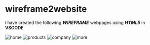 # wireframe2website
i have created the following ***WIREFRAME*** webpages using ***HTML5*** in **VSCODE**

![home](https://user-images.githubusercontent.com/117181849/222329635-32847e06-f81d-4ef8-bed0-8288bdfcbfe0.png)
![products](https://user-images.githubusercontent.com/117181849/222329660-82375660-7ab4-4630-9f62-1dbe49c49330.png)
![company](https://user-images.githubusercontent.com/117181849/222329673-32eb2cb0-4408-479c-96d1-175961a602a4.png)
![more](https://user-images.githubusercontent.com/117181849/222329682-7a613326-f922-42bf-bc37-a350f3a749f7.png)
